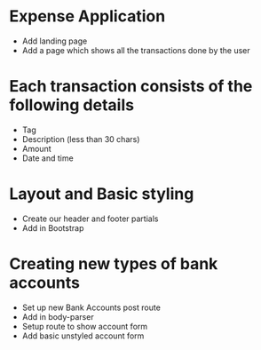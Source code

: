 # Expense Application

* Add landing page
* Add a page which shows all the transactions done by the user


# Each transaction consists of the following details

* Tag
* Description (less than 30 chars)
* Amount 
* Date and time

# Layout and Basic styling

* Create our header and footer partials
* Add in Bootstrap

# Creating new types of bank accounts

* Set up new Bank Accounts post route
* Add in body-parser
* Setup route to show account form
* Add basic unstyled account form
